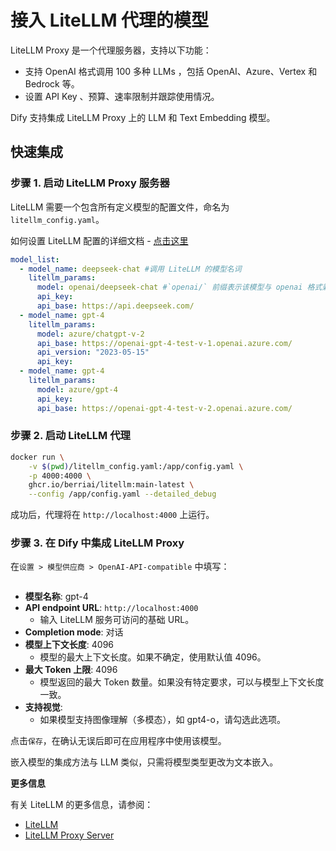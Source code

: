 # 接入 LiteLLM 代理的模型



LiteLLM Proxy 是一个代理服务器，支持以下功能：

* 支持 OpenAI 格式调用 100 多种 LLMs ，包括 OpenAI、Azure、Vertex 和 Bedrock 等。
* 设置 API Key 、预算、速率限制并跟踪使用情况。

Dify 支持集成 LiteLLM Proxy 上的 LLM 和 Text Embedding 模型。

## **快速集成**

### **步骤 1. 启动 LiteLLM Proxy 服务器**

LiteLLM 需要一个包含所有定义模型的配置文件，命名为 `litellm_config.yaml`。

如何设置 LiteLLM 配置的详细文档 - [点击这里](https://example.com)

```yaml
model_list:
  - model_name: deepseek-chat #调用 LiteLLM 的模型名词
    litellm_params:
      model: openai/deepseek-chat #`openai/` 前缀表示该模型与 openai 格式兼容
      api_key: 
      api_base: https://api.deepseek.com/
  - model_name: gpt-4
    litellm_params:
      model: azure/chatgpt-v-2
      api_base: https://openai-gpt-4-test-v-1.openai.azure.com/
      api_version: "2023-05-15"
      api_key: 
  - model_name: gpt-4
    litellm_params:
      model: azure/gpt-4
      api_key: 
      api_base: https://openai-gpt-4-test-v-2.openai.azure.com/
```

### **步骤 2. 启动 LiteLLM 代理**

```bash
docker run \
    -v $(pwd)/litellm_config.yaml:/app/config.yaml \
    -p 4000:4000 \
    ghcr.io/berriai/litellm:main-latest \
    --config /app/config.yaml --detailed_debug
```

成功后，代理将在 `http://localhost:4000` 上运行。

### **步骤 3. 在 Dify 中集成 LiteLLM Proxy**

在`设置 > 模型供应商 > OpenAI-API-compatible` 中填写：

<figure><img src="https://assets-docs.dify.ai//img/zh_CN/models-integration/095c6ee6605f74422ccb6208d5cfb9bb.webp" alt=""><figcaption></figcaption></figure>

* **模型名称**: gpt-4
* **API endpoint URL**: `http://localhost:4000`
  * 输入 LiteLLM 服务可访问的基础 URL。
* **Completion mode**: 对话
* **模型上下文长度**: 4096
  * 模型的最大上下文长度。如果不确定，使用默认值 4096。
* **最大 Token 上限**: 4096
  * 模型返回的最大 Token 数量。如果没有特定要求，可以与模型上下文长度一致。
* **支持视觉**:
  * 如果模型支持图像理解（多模态），如 gpt4-o，请勾选此选项。

点击`保存`，在确认无误后即可在应用程序中使用该模型。

嵌入模型的集成方法与 LLM 类似，只需将模型类型更改为文本嵌入。

**更多信息**

有关 LiteLLM 的更多信息，请参阅：

* [LiteLLM](https://example.com)
* [LiteLLM Proxy Server](https://example.com)
